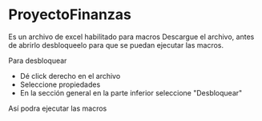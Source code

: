 # ProyectoFinanzas
Es un archivo de excel habilitado para macros
Descargue el archivo, antes de abrirlo desbloqueelo para que se puedan ejecutar las macros.


Para desbloquear 
  - Dé click derecho en el archivo
  - Seleccione propiedades
  - En la sección general en la parte inferior seleccione "Desbloquear"



Así podra ejecutar las macros
